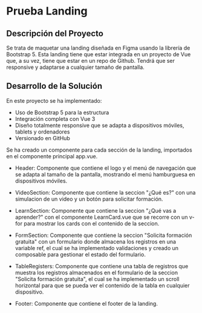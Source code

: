 # Prueba Landing

## Descripción del Proyecto

Se trata de maquetar una landing diseñada en Figma usando la librería de Bootstrap 5. Esta landing tiene que estar integrada en un proyecto de Vue que, a su vez, tiene que estar en un repo de Github. Tendrá que ser responsive y adaptarse a cualquier tamaño de pantalla.

## Desarrollo de la Solución

En este proyecto se ha implementado:

- Uso de Bootstrap 5 para la estructura
- Integración completa con Vue 3
- Diseño totalmente responsive que se adapta a dispositivos móviles, tablets y ordenadores
- Versionado en GitHub

Se ha creado un componente para cada sección de la landing, importados en el componente principal app.vue.

- Header: Componente que contiene el logo y el menú de navegación que se adapta al tamaño de la pantalla, mostrando el menú hamburguesa en dispositivos móviles.

- VideoSection: Componente que contiene la seccion "¿Qué es?" con una simulacion de un video y un botón para solicitar formación.

- LearnSection: Componente que contiene la seccion "¿Qué vas a aprender?" con el componente LearnCard.vue que se recorre con un v-for para mostrar los cards con el contenido de la seccion.

- FormSection: Componente que contiene la seccion "Solicita formación gratuita" con un formulario donde almacena los registros en una variable ref, el cual se ha implementado validaciones y creado un composable para gestionar el estado del formulario.

- TableRegisters: Componente que contiene una tabla de registros que muestra los registros almacenados en el formulario de la seccion "Solicita formación gratuita", el cual se ha implementado un scroll horizontal para que se pueda ver el contenido de la tabla en cualquier dispositivo.

- Footer: Componente que contiene el footer de la landing.
